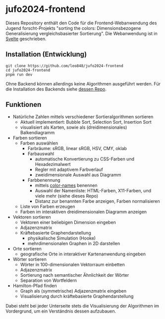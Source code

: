 # jufo2024-frontend

Dieses Repository enthält den Code für die Frontend-Webanwendung des Jugend forscht-Projekts "sorting the colors: Dimensionsbezogene Generalisierung vergleichsbasierter Sortierung". Die Webanwendung ist in [Svelte](svelte.dev) geschrieben.

## Installation (Entwicklung)

```
git clone https://github.com/leo848/jufo2024-frontend
cd jufo2024-frontend
pnpm run dev
```

Ohne Backend können allerdings keine Algorithmen ausgeführt werden. Für die Installation des Backends siehe [dessen Repo](https://github.com/leo848/jufo2024-backend).

## Funktionen

- Natürliche Zahlen mittels verschiedener Sortieralgorithmen sortieren
  - Aktuell implementiert: Bubble Sort, Selection Sort, Insertion Sort
  - visualisiert als Karten, sowie als (dreidimensionales) Balkendiagramm
- Farben sortieren
  - Farben auswählen
    - Farbräume: sRGB, linear sRGB, HSV, CMY, oklab
    - Farbauswahl
      - automatische Konvertierung zu CSS-Farben und Hexadezimalwert
      - Regler mit adaptivem Farbverlauf
      - zweidimensionale Auswahl aus Diagramm
    - Farbbenennung
      - mittels [color-names](https://github.com/meodai/color-names) benennen
      - Auswahl der Namenliste: HTML-Farben, X11-Farben, und viele mehr (siehe dieses Repo)
      - Distanz zur benannten Farbe anzeigen, Farben normalisieren
  - Liste von Farben erzeugen
  - Farben im interaktiven dreidimensionalen Diagramm anzeigen
- Vektoren sortieren
  - Vektoren einer beliebigen Dimension eingeben
  - Adjazenzmatrix
  - Kräftebasierte Graphendarstellung
    - physikalische Simulation (Hooke)
    - mehrdimensionalen Graphen in 2D darstellen
- Orte sortieren
  - geografische Orte in interaktiver Kartenanwendung eingeben
- Wörter sortieren
  - Wörter in 100-dimensionalen Vektorraum einbetten
  - Adjazenzmatrix
  - Sortierung nach semantischer Ähnlichkeit der Wörter
  - Separation von Wortfeldern
- Hamilton-Pfad finden
  - Graph als (symmetrische) Adjazenzmatrix eingeben
  - Visualisierung durch kräftebasierte Graphendarstellung


Dabei steht bei jeder Unterseite stets die Visualisierung der Algorithmen im Vordergrund, um ein Verständnis dessen aufzubauen.
